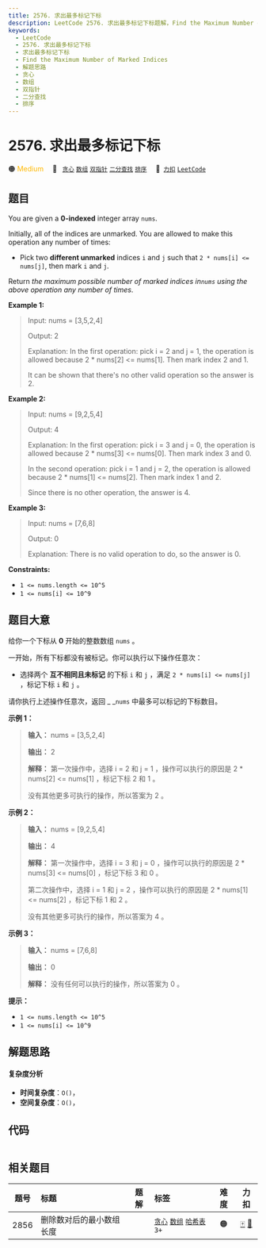 ```yaml
---
title: 2576. 求出最多标记下标
description: LeetCode 2576. 求出最多标记下标题解，Find the Maximum Number of Marked Indices，包含解题思路、复杂度分析以及完整的 JavaScript 代码实现。
keywords:
  - LeetCode
  - 2576. 求出最多标记下标
  - 求出最多标记下标
  - Find the Maximum Number of Marked Indices
  - 解题思路
  - 贪心
  - 数组
  - 双指针
  - 二分查找
  - 排序
---
```


# 2576. 求出最多标记下标

🟠 <font color=#ffb800>Medium</font>&emsp; 🔖&ensp; [`贪心`](/tag/greedy.md) [`数组`](/tag/array.md) [`双指针`](/tag/two-pointers.md) [`二分查找`](/tag/binary-search.md) [`排序`](/tag/sorting.md)&emsp; 🔗&ensp;[`力扣`](https://leetcode.cn/problems/find-the-maximum-number-of-marked-indices) [`LeetCode`](https://leetcode.com/problems/find-the-maximum-number-of-marked-indices)

## 题目

You are given a **0-indexed** integer array `nums`.

Initially, all of the indices are unmarked. You are allowed to make this
operation any number of times:

  * Pick two **different unmarked** indices `i` and `j` such that `2 * nums[i] <= nums[j]`, then mark `i` and `j`.

Return _the maximum possible number of marked indices in`nums` using the above
operation any number of times_.



**Example 1:**

> Input: nums = [3,5,2,4]
> 
> Output: 2
> 
> Explanation: In the first operation: pick i = 2 and j = 1, the operation is allowed because 2 * nums[2] <= nums[1]. Then mark index 2 and 1.
> 
> It can be shown that there's no other valid operation so the answer is 2.

**Example 2:**

> Input: nums = [9,2,5,4]
> 
> Output: 4
> 
> Explanation: In the first operation: pick i = 3 and j = 0, the operation is allowed because 2 * nums[3] <= nums[0]. Then mark index 3 and 0.
> 
> In the second operation: pick i = 1 and j = 2, the operation is allowed because 2 * nums[1] <= nums[2]. Then mark index 1 and 2.
> 
> Since there is no other operation, the answer is 4.

**Example 3:**

> Input: nums = [7,6,8]
> 
> Output: 0
> 
> Explanation: There is no valid operation to do, so the answer is 0.
> 
> 

**Constraints:**

  * `1 <= nums.length <= 10^5`
  * `1 <= nums[i] <= 10^9`




## 题目大意

给你一个下标从 **0**  开始的整数数组 `nums` 。

一开始，所有下标都没有被标记。你可以执行以下操作任意次：

  * 选择两个 **互不相同且未标记**  的下标 `i` 和 `j` ，满足 `2 * nums[i] <= nums[j]` ，标记下标 `i` 和 `j` 。

请你执行上述操作任意次，返回 _ _`nums` 中最多可以标记的下标数目。



**示例 1：**

> 
> 
> 
> 
> 
> **输入：** nums = [3,5,2,4]
> 
> **输出：** 2
> 
> **解释：** 第一次操作中，选择 i = 2 和 j = 1 ，操作可以执行的原因是 2 * nums[2] <= nums[1] ，标记下标 2 和 1 。
> 
> 没有其他更多可执行的操作，所以答案为 2 。
> 
> 

**示例 2：**

> 
> 
> 
> 
> 
> **输入：** nums = [9,2,5,4]
> 
> **输出：** 4
> 
> **解释：** 第一次操作中，选择 i = 3 和 j = 0 ，操作可以执行的原因是 2 * nums[3] <= nums[0] ，标记下标 3 和 0 。
> 
> 第二次操作中，选择 i = 1 和 j = 2 ，操作可以执行的原因是 2 * nums[1] <= nums[2] ，标记下标 1 和 2 。
> 
> 没有其他更多可执行的操作，所以答案为 4 。
> 
> 

**示例 3：**

> 
> 
> 
> 
> 
> **输入：** nums = [7,6,8]
> 
> **输出：** 0
> 
> **解释：** 没有任何可以执行的操作，所以答案为 0 。
> 
> 



**提示：**

  * `1 <= nums.length <= 10^5`
  * `1 <= nums[i] <= 10^9`


## 解题思路

#### 复杂度分析

- **时间复杂度**：`O()`，
- **空间复杂度**：`O()`，

## 代码

```javascript

```

## 相关题目

<!-- prettier-ignore -->
| 题号 | 标题 | 题解 | 标签 | 难度 | 力扣 |
| :------: | :------ | :------: | :------ | :------: | :------: |
| 2856 | 删除数对后的最小数组长度 |  |  [`贪心`](/tag/greedy.md) [`数组`](/tag/array.md) [`哈希表`](/tag/hash-table.md) `3+` | 🟠 | [🀄️](https://leetcode.cn/problems/minimum-array-length-after-pair-removals) [🔗](https://leetcode.com/problems/minimum-array-length-after-pair-removals) |